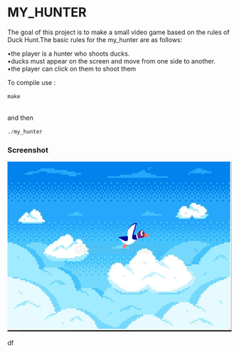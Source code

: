 <!-- <link href="../style.css" rel="stylesheet"> -->

# MY_HUNTER

The goal of this project is to make a small video game based on the rules of Duck Hunt.The basic rules for the my_hunter are as follows:

  •the player is a hunter who shoots ducks. <br>
  •ducks must appear on the screen and move from one side to another. <br>
  •the player can click on them to shoot them <br>

To compile use : <br>

```python
make
```
<br>and then<br>

```python
./my_hunter
```
### Screenshot

<!-- ![Optional Text](re/my_hunter.png) -->

<kbd>
<img
src="re/my_hunter.png"
raw=true
alt="screenshoot"
width="700"
/>
</kbd>

df
